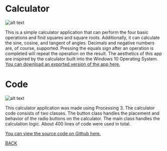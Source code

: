 # Calculator
![alt text](https://howardying.github.io/Programming1Portfolio/Images/calculator1.png)

This is a simple calculator application that can perform the four basic operations and find squares and square roots. Additionally, it can calculate the sine, cosine, and tangent of angles. Decimals and negative numbers are, of course, supported. Pressing the equals sign after an operation is completed will repeat the operation on the result. The aesthetics of this app are inspired by the calculator built into the Windows 10 Operating System.
[You can download an exported version of the app here.](https://www.google.com)

# Code
![alt text](https://howardying.github.io/Programming1Portfolio/Images/calculator2.png)

This calculator application was made using Processing 3. The calculator code consists of two classes. The button class handles the placement and behavior of the radio buttons on the calculator. The main class handles the calculation logic. About 400 lines of code were used in total.

[You can view the source code on Github here.](https://www.google.com)

[BACK](https://howardying.github.io/Programming1Portfolio/ "Back to Home")
